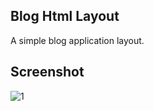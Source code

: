 ## Blog Html Layout
A simple blog application layout. 

## Screenshot
![1](https://github.com/masudncse/final-blog-html-template/blob/master/screenshot/1.png)
